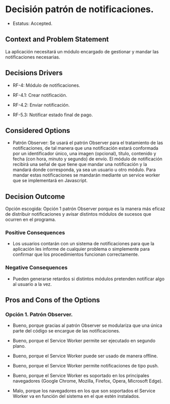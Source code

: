 # Decisión patrón de notificaciones.   

* Estatus: Accepted.   

  
## Context and Problem Statement   

La aplicación necesitará un módulo encargado de gestionar y mandar las notificaciones necesarias.  

 
## Decisions Drivers   

* RF-4: Módulo de notificaciones. 

* RF-4.1: Crear notificación. 

* RF-4.2: Enviar notificación. 

* RF-5.3: Notificar estado final de pago. 

 
## Considered Options   

* Patrón Observer: Se usará el patrón Observer para el tratamiento de las notificaciones, de tal manera que una notificación estará conformada por un identificador único, una imagen (opcional), título, contenido y fecha (con hora, minuto y segundo) de envío. El módulo de notificación recibirá una señal de que tiene que mandar una notificación y la mandará donde corresponda, ya sea un usuario u otro módulo. Para mandar estas notificaciones se mandarán mediante un service worker que se implementará en Javascript. 

  
## Decision Outcome   

Opción escogida: Opción 1 patrón Observer porque es la manera más eficaz de distribuir notificaciones y avisar distintos módulos de sucesos que ocurren en el programa. 

 
### Positive Consequences   

* Los usuarios contarán con un sistema de notificaciones para que la aplicación les informe de cualquier problema o simplemente para confirmar que los procedimientos funcionan correctamente. 

  
### Negative Consequences 

* Pueden generarse retardos si distintos módulos pretenden notificar algo al usuario a la vez. 

 
## Pros and Cons of the Options   
### Opción 1. Patrón Observer. 

* Bueno, porque gracias al patrón Observer se modulariza que una única parte del código se encargue de las notificaciones. 

* Bueno, porque el Service Worker permite ser ejecutado en segundo plano. 

* Bueno, porque el Service Worker puede ser usado de manera offline. 

* Bueno, porque el Service Worker permite notificaciones de tipo push. 

* Bueno, porque el Service Worker es soportado en los principales navegadores (Google Chrome, Mozilla, Firefox, Opera, Microsoft Edge). 

* Malo, porque los navegadores en los que son soportados el Service Worker va en función del sistema en el que estén instalados. 

 

 
